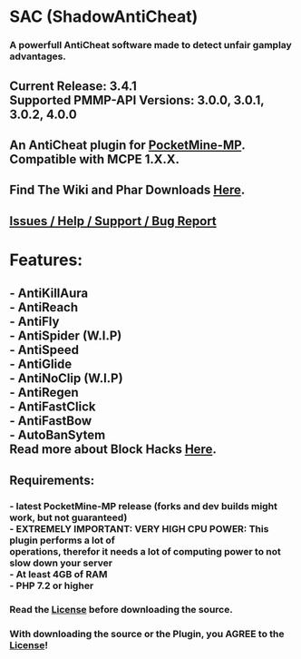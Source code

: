 # SAC (ShadowAntiCheat)

### A powerfull AntiCheat software made to detect unfair gamplay advantages.

## Current Release: 3.4.1<br>Supported PMMP-API Versions: 3.0.0, 3.0.1, 3.0.2, 4.0.0

## An AntiCheat plugin for [PocketMine-MP](https://github.com/pmmp/pocketmine-mp).<br>Compatible with MCPE 1.X.X.

## Find The Wiki and Phar Downloads [Here](https://github.com/DarkWav/ShadowAntiCheat/wiki).

## [Issues / Help / Support / Bug Report](https://github.com/DarkWav/SAC/issues)

# Features:<br>
## - AntiKillAura<br>- AntiReach<br>- AntiFly<br>- AntiSpider (W.I.P)<br>- AntiSpeed<br>- AntiGlide<br>- AntiNoClip (W.I.P)<br>- AntiRegen<br>- AntiFastClick<br>- AntiFastBow<br>- AutoBanSytem<br>  Read more about Block Hacks [Here](https://github.com/DarkWav/SAC/wiki/About-Block-Hack-Detection).

## Requirements:
### - latest PocketMine-MP release (forks and dev builds might work, but not guaranteed)<br>- EXTREMELY IMPORTANT: VERY HIGH CPU POWER: This plugin performs a lot of<br>   operations, therefor it needs a lot of computing power to not slow down your server<br>- At least 4GB of RAM<br>- PHP 7.2 or higher

### Read the [License](https://github.com/DarkWav/ShadowAntiCheat/blob/master/LICENSE) before downloading the source.
### With downloading the source or the Plugin, you AGREE to the [License](https://github.com/DarkWav/ShadowAntiCheat/blob/master/LICENSE)!
